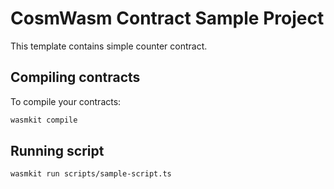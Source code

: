 # CosmWasm Contract Sample Project

This template contains simple counter contract.

## Compiling contracts

To compile your contracts: 
```bash
wasmkit compile
```

## Running script

```bash
wasmkit run scripts/sample-script.ts
```

